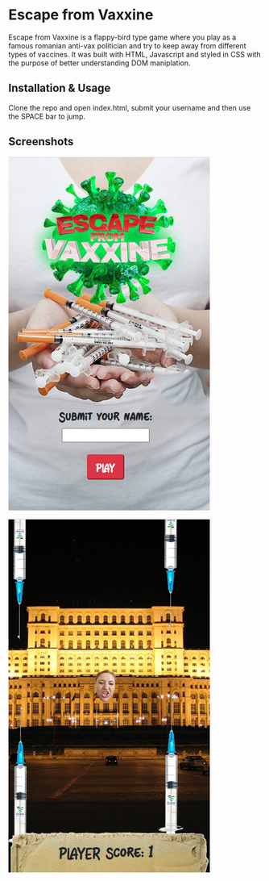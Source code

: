 # Escape from Vaxxine

Escape from Vaxxine is a flappy-bird type game where you play as a famous romanian anti-vax politician and try to keep away from different types of vaccines. It was built with HTML, Javascript and styled in CSS with the purpose of better understanding DOM maniplation.

## Installation & Usage

Clone the repo and open index.html, submit your username and then use the SPACE bar to jump.

## Screenshots

![Main Menu](https://github.com/readyrok/freestyle-javascript-game/blob/development/vax01.png?raw=true "Main Menu")

![Gameplay](https://github.com/readyrok/freestyle-javascript-game/blob/development/vax02.png?raw=true "Gameplay")